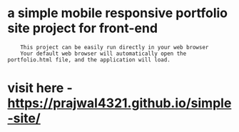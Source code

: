 # a simple mobile responsive portfolio site project for front-end 
        This project can be easily run directly in your web browser
        Your default web browser will automatically open the portfolio.html file, and the application will load.
# visit here - https://prajwal4321.github.io/simple-site/
